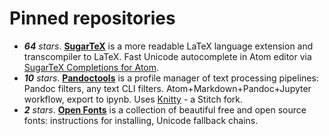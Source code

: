 # Pinned repositories

* _**64** stars_. [**SugarTeX**](https://github.com/kiwi0fruit/sugartex) is a more readable LaTeX language extension and transcompiler to LaTeX. Fast Unicode autocomplete in Atom editor via [SugarTeX Completions for Atom](https://github.com/kiwi0fruit/sugartex-completions).
* _**10** stars_. [**Pandoctools**](https://github.com/kiwi0fruit/pandoctools) is a profile manager of text processing pipelines: Pandoc filters, any text CLI filters. Atom+Markdown+Pandoc+Jupyter workflow, export to ipynb. Uses [Knitty](https://github.com/kiwi0fruit/knitty) - a Stitch fork.
* _**2** stars_. [**Open Fonts**](https://github.com/kiwi0fruit/open-fonts) is a collection of beautiful free and open source fonts: instructions for installing, Unicode fallback chains.
